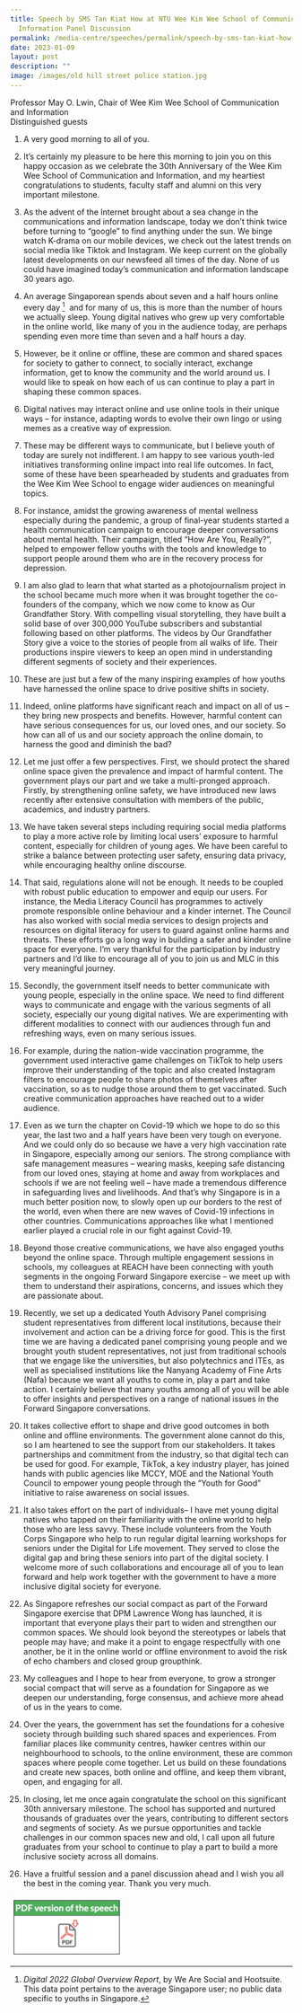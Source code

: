 ```yaml
---
title: Speech by SMS Tan Kiat How at NTU Wee Kim Wee School of Communication &
  Information Panel Discussion
permalink: /media-centre/speeches/permalink/speech-by-sms-tan-kiat-how-at-ntu-wee-kim-wee-school/
date: 2023-01-09
layout: post
description: ""
image: /images/old hill street police station.jpg
---
```

Professor May O. Lwin, Chair of Wee Kim Wee School of Communication and Information  
Distinguished guests

1. A very good morning to all of you.

3. It’s certainly my pleasure to be here this morning to join you on this happy occasion as we celebrate the 30th Anniversary of the Wee Kim Wee School of Communication and Information, and my heartiest congratulations to students, faculty staff and alumni on this very important milestone.  

4. As the advent of the Internet brought about a sea change in the communications and information landscape, today we don’t think twice before turning to “google” to find anything under the sun. We binge watch K-drama on our mobile devices, we check out the latest trends on social media like Tiktok and Instagram. We keep current on the globally latest developments on our newsfeed all times of the day. None of us could have imagined today’s communication and information landscape 30 years ago.

5. An average Singaporean spends about seven and a half hours online every day [^1]&nbsp;&nbsp;and for many of us, this is more than the number of hours we actually sleep. Young digital natives who grew up very comfortable in the online world, like many of you in the audience today, are perhaps spending even more time than seven and a half hours a day.

7. However, be it online or offline, these are common and shared spaces for society to gather to connect, to socially interact, exchange information, get to know the community and the world around us. I would like to speak on how each of us can continue to play a part in shaping these common spaces.&nbsp;  

8. Digital natives may interact online and use online tools in their unique ways – for instance, adapting words to evolve their own lingo or using memes as a creative way of expression.&nbsp;  

9. These may be different ways to communicate, but I believe youth of today are surely not indifferent. I am happy to see various youth-led initiatives transforming online impact into real life outcomes. In fact, some of these have been spearheaded by students and graduates from the Wee Kim Wee School to engage wider audiences on meaningful topics.&nbsp;  

10. For instance, amidst the growing awareness of mental wellness especially during the pandemic, a group of final-year students started a health communication campaign to encourage deeper conversations about mental health. Their campaign, titled “How Are You, Really?”, helped to empower fellow youths with the tools and knowledge to support people around them who are in the recovery process for depression.  

11. I am also glad to learn that what started as a photojournalism project in the school became much more when it was brought together the co-founders of the company, which we now come to know as Our Grandfather Story. With compelling visual storytelling, they have built a solid base of over 300,000 YouTube subscribers and substantial following based on other platforms. The videos by Our Grandfather Story give a voice to the stories of people from all walks of life. Their productions inspire viewers to keep an open mind in understanding different segments of society and their experiences.  

12. These are just but a few of the many inspiring examples of how youths have harnessed the online space to drive positive shifts in society.  

13. Indeed, online platforms have significant reach and impact on all of us – they bring new prospects and benefits. However, harmful content can have serious consequences for us, our loved ones, and our society. So how can all of us and our society approach the online domain, to harness the good and diminish the bad?  

14. Let me just offer a few perspectives. First, we should protect the shared online space given the prevalence and impact of harmful content. The government plays our part and we take a multi-pronged approach. Firstly, by strengthening online safety, we have introduced new laws recently after extensive consultation with members of the public, academics, and industry partners.  

15. We have taken several steps including requiring social media platforms to play a more active role by limiting local users’ exposure to harmful content, especially for children of young ages. We have been careful to strike a balance between protecting user safety, ensuring data privacy, while encouraging healthy online discourse.  

16. That said, regulations alone will not be enough. It needs to be coupled with robust public education to empower and equip our users. For instance, the Media Literacy Council has programmes to actively promote responsible online behaviour and a kinder internet. The Council has also worked with social media services to design projects and resources on digital literacy for users to guard against online harms and threats. These efforts go a long way in building a safer and kinder online space for everyone. I’m very thankful for the participation by industry partners and I’d like to encourage all of you to join us and MLC in this very meaningful journey.  

17. Secondly, the government itself needs to better communicate with young people, especially in the online space. We need to find different ways to communicate and engage with the various segments of all society, especially our young digital natives. We are experimenting with different modalities to connect with our audiences through fun and refreshing ways, even on many serious issues.  

18. For example, during the nation-wide vaccination programme, the government used interactive game challenges on TikTok to help users improve their understanding of the topic and also created Instagram filters to encourage people to share photos of themselves after vaccination, so as to nudge those around them to get vaccinated. Such creative communication approaches have reached out to a wider audience.&nbsp;  

19. Even as we turn the chapter on Covid-19 which we hope to do so this year, the last two and a half years have been very tough on everyone. And we could only do so because we have a very high vaccination rate in Singapore, especially among our seniors. The strong compliance with safe management measures – wearing masks, keeping safe distancing from our loved ones, staying at home and away from workplaces and schools if we are not feeling well – have made a tremendous difference in safeguarding lives and livelihoods. And that’s why Singapore is in a much better position now, to slowly open up our borders to the rest of the world, even when there are new waves of Covid-19 infections in other countries. Communications approaches like what I mentioned earlier played a crucial role in our fight against Covid-19.

20. Beyond those creative communications, we have also engaged youths beyond the online space. Through multiple engagement sessions in schools, my colleagues at REACH have been connecting with youth segments in the ongoing Forward Singapore exercise – we meet up with them to understand their aspirations, concerns, and issues which they are passionate about.  

21. Recently, we set up a dedicated Youth Advisory Panel comprising student representatives from different local institutions, because their involvement and action can be a driving force for good. This is the first time we are having a dedicated panel comprising young people and we brought youth student representatives, not just from traditional schools that we engage like the universities, but also polytechnics and ITEs, as well as specialised institutions like the Nanyang Academy of Fine Arts (Nafa) because we want all youths to come in, play a part and take action. I certainly believe that many youths among all of you will be able to offer insights and perspectives on a range of national issues in the Forward Singapore conversations.&nbsp;  

22. It takes collective effort to shape and drive good outcomes in both online and offline environments. The government alone cannot do this, so I am heartened to see the support from our stakeholders. It takes partnerships and commitment from the industry, so that digital tech can be used for good. For example, TikTok, a key industry player, has joined hands with public agencies like MCCY, MOE and the National Youth Council to empower young people through the “Youth for Good” initiative to raise awareness on social issues.  

23. It also takes effort on the part of individuals– I have met young digital natives who tapped on their familiarity with the online world to help those who are less savvy. These include volunteers from the Youth Corps Singapore who help to run regular digital learning workshops for seniors under the Digital for Life movement. They served to close the digital gap and bring these seniors into part of the digital society. I welcome more of such collaborations and encourage all of you to lean forward and help work together with the government to have a more inclusive digital society for everyone.

24. As Singapore refreshes our social compact as part of the Forward Singapore exercise that DPM Lawrence Wong has launched, it is important that everyone plays their part to widen and strengthen our common spaces. We should look beyond the stereotypes or labels that people may have; and make it a point to engage respectfully with one another, be it in the online world or offline environment to avoid the risk of echo chambers and closed group groupthink.  

25. My colleagues and I hope to hear from everyone, to grow a stronger social compact that will serve as a foundation for Singapore as we deepen our understanding, forge consensus, and achieve more ahead of us in the years to come.  

26. Over the years, the government has set the foundations for a cohesive society through building such shared spaces and experiences. From familiar places like community centres, hawker centres within our neighbourhood to schools, to the online environment, these are common spaces where people come together. Let us build on these foundations and create new spaces, both online and offline, and keep them vibrant, open, and engaging for all.  

27. In closing, let me once again congratulate the school on this significant 30th anniversary milestone. The school has supported and nurtured thousands of graduates over the years, contributing to different sectors and segments of society. As we pursue opportunities and tackle challenges in our common spaces new and old, I call upon all future graduates from your school to continue to play a part to build a more inclusive society across all domains.

28. Have a fruitful session and a panel discussion ahead and I wish you all the best in the coming year. Thank you very much.
 
[^1]: _Digital 2022 Global Overview Report_, by We Are Social and Hootsuite. This data point pertains to the average Singapore user; no public data specific to youths in Singapore.	

<a rel="some text" href="/files/Speeches%202023/speech%20by%20sms%20tan%20kiat%20how%20at%20ntu%20wkwsci%20panel%20discussion%20event%20on%209%20jan%202023.pdf"><img style="height:108px; width:200px;" src="/images/Media%20Centre/pdf%20speech.png"></a>